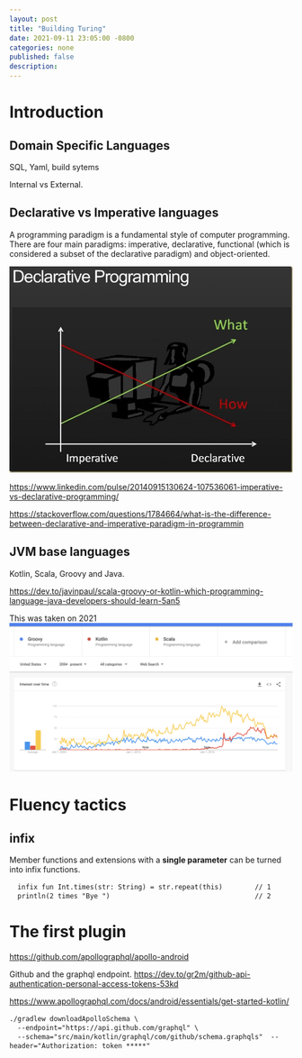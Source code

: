 ```yaml
---
layout: post
title: "Building Turing"
date: 2021-09-11 23:05:00 -0800
categories: none
published: false
description:
---
```


# Introduction

## Domain Specific Languages

SQL, Yaml, build sytems

Internal vs External.

## Declarative vs Imperative languages
A programming paradigm is a fundamental style of computer programming. There are four main paradigms: imperative, declarative, functional (which is considered a subset of the declarative paradigm) and object-oriented.

![](2021-09-11-23-07-47.png)

https://www.linkedin.com/pulse/20140915130624-107536061-imperative-vs-declarative-programming/

https://stackoverflow.com/questions/1784664/what-is-the-difference-between-declarative-and-imperative-paradigm-in-programmin

## JVM base languages

Kotlin, Scala, Groovy and Java.

https://dev.to/javinpaul/scala-groovy-or-kotlin-which-programming-language-java-developers-should-learn-5an5

This was taken on 2021
![](2021-09-11-23-16-22.png)

# Fluency tactics

## infix

Member functions and extensions with a **single parameter** can be turned into infix functions.

```
  infix fun Int.times(str: String) = str.repeat(this)        // 1
  println(2 times "Bye ")                                    // 2
```

# The first plugin

https://github.com/apollographql/apollo-android

Github and the graphql endpoint.
https://dev.to/gr2m/github-api-authentication-personal-access-tokens-53kd

https://www.apollographql.com/docs/android/essentials/get-started-kotlin/


```
./gradlew downloadApolloSchema \
  --endpoint="https://api.github.com/graphql" \
  --schema="src/main/kotlin/graphql/com/github/schema.graphqls"  --header="Authorization: token *****"

```